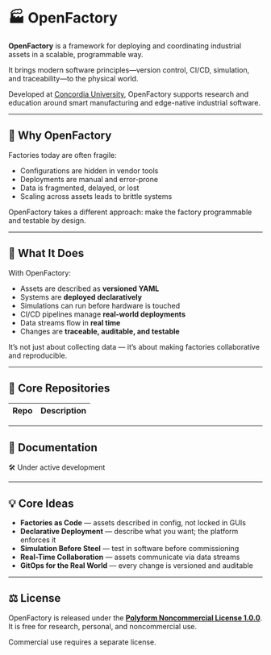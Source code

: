 # 🏭 OpenFactory

**OpenFactory** is a framework for deploying and coordinating industrial assets in a scalable, programmable way.

It brings modern software principles—version control, CI/CD, simulation, and traceability—to the physical world.

Developed at [Concordia University](https://www.concordia.ca/), OpenFactory supports research and education around smart manufacturing and edge-native industrial software.

---

## 🎯 Why OpenFactory

Factories today are often fragile:

- Configurations are hidden in vendor tools
- Deployments are manual and error-prone
- Data is fragmented, delayed, or lost
- Scaling across assets leads to brittle systems

OpenFactory takes a different approach: make the factory programmable and testable by design.

---

## 🧩 What It Does

With OpenFactory:

- Assets are described as **versioned YAML**
- Systems are **deployed declaratively**
- Simulations can run before hardware is touched
- CI/CD pipelines manage **real-world deployments**
- Data streams flow in **real time**
- Changes are **traceable, auditable, and testable**

It’s not just about collecting data — it’s about making factories collaborative and reproducible.

---

## 📂 Core Repositories

| Repo                        | Description                                 |
|-----------------------------|---------------------------------------------|


---

## 📖 Documentation

🛠️ Under active development

---

## 💡 Core Ideas

- **Factories as Code** — assets described in config, not locked in GUIs
- **Declarative Deployment** — describe what you want; the platform enforces it
- **Simulation Before Steel** — test in software before commissioning
- **Real-Time Collaboration** — assets communicate via data streams
- **GitOps for the Real World** — every change is versioned and auditable

---

## ⚖️ License

OpenFactory is released under the **[Polyform Noncommercial License 1.0.0](https://polyformproject.org/licenses/noncommercial/1.0.0/)**.  
It is free for research, personal, and noncommercial use.

Commercial use requires a separate license.
